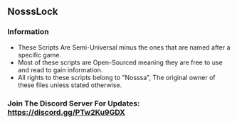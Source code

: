 ## NosssLock

### Information
* These Scripts Are Semi-Universal minus the ones that are named after a specific game.
* Most of these scripts are Open-Sourced meaning they are free to use and read to gain information.
* All rights to these scripts belong to "Nosssa", The original owner of these files unless stated otherwise.

### Join The Discord Server For Updates: https://discord.gg/PTw2Ku9GDX
